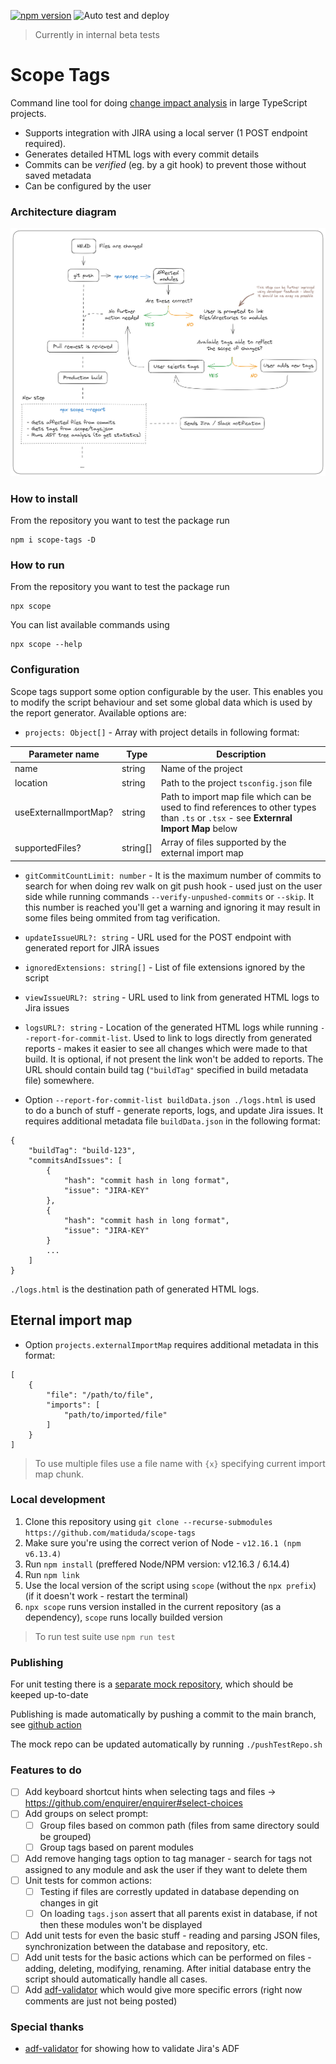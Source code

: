 [![npm version](https://badge.fury.io/js/scope-tags.svg)](https://www.npmjs.com/package/scope-tags)
![Auto test and deploy](https://github.com/matiduda/scope-tags/actions/workflows/test-and-deploy-to-npm.yml/badge.svg)

> Currently in internal beta tests

# Scope Tags

Command line tool for doing [change impact analysis](https://en.wikipedia.org/wiki/Change_impact_analysis) in large TypeScript projects.
- Supports integration with JIRA using a local server (1 POST endpoint required).
- Generates detailed HTML logs with every commit details
- Commits can be *verified* (eg. by a git hook) to prevent those without saved metadata
- Can be configured by the user

### Architecture diagram

![Alt text](img/architecture.png)

### How to install

From the repository you want to test the package run

```
npm i scope-tags -D
```

### How to run

From the repository you want to test the package run

```
npx scope
```
You can list available commands using
```
npx scope --help
```

### Configuration

Scope tags support some option configurable by the user. This enables you to modify the script behaviour and set some global data which is used by the report generator. Available options are:

- `projects: Object[]` - Array with project details in following format:

| Parameter name        | Type     | Description                                                                                                                            |
|-----------------------|----------|--------------------------------------------------------------------------------------------------                                      |
| name                  | string   | Name of the project                                                                                                                    |
| location              | string   | Path to the project `tsconfig.json` file                                                                                               |
| useExternalImportMap? | string   | Path to import map file which can be used to find references to other types than `.ts` or `.tsx` - see **Externral Import Map** below  |
| supportedFiles?       | string[] | Array of files supported by the external import map                                                                                    |

- `gitCommitCountLimit: number` - It is the maximum number of commits to search for when doing rev walk on git push hook - used just on the user side while running commands `--verify-unpushed-commits` or `--skip`. It this number is reached you'll get a warning and ignoring it may result in some files being ommited from tag verification.
- `updateIssueURL?: string` - URL used for the POST endpoint with generated report for JIRA issues
- `ignoredExtensions: string[]` - List of file extensions ignored by the script
- `viewIssueURL?: string` - URL used to link from generated HTML logs to Jira issues
- `logsURL?: string` - Location of the generated HTML logs while running  `--report-for-commit-list`. Used to link to logs directly from generated reports - makes it easier to see all changes which were made to that build. It is optional, if not present the link won't be added to reports. The URL should contain build tag (`"buildTag"` specified in build metadata file) somewhere.

- Option `--report-for-commit-list buildData.json ./logs.html` is used to do a bunch of stuff - generate reports, logs, and update Jira issues.
It requires additional metadata file `buildData.json` in the following format:

```
{
    "buildTag": "build-123",
    "commitsAndIssues": [
        {
            "hash": "commit hash in long format",
            "issue": "JIRA-KEY"
        },
        {
            "hash": "commit hash in long format",
            "issue": "JIRA-KEY"
        }
        ...
    ]
}
```

`./logs.html` is the destination path of generated HTML logs.

## Eternal import map

- Option `projects.externalImportMap` requires additional metadata in this format:

```
[
    {
        "file": "/path/to/file",
        "imports": [
            "path/to/imported/file"
        ]
    }
]
```

> To use multiple files use a file name with `{x}` specifying current import map chunk.

### Local development

1. Clone this repository using `git clone --recurse-submodules https://github.com/matiduda/scope-tags`
2. Make sure you're using the correct verion of Node - `v12.16.1 (npm v6.13.4)`
3. Run `npm install` (preffered Node/NPM version: v12.16.3 / 6.14.4)
4. Run `npm link`
5. Use the local version of the script using `scope` (without the `npx prefix`) (if it doesn't work - restart the terminal)
6. `npx scope` runs version installed in the current repository (as a dependency), `scope` runs locally builded version

> To run test suite use `npm run test`

### Publishing

For unit testing there is a [separate mock repository](https://github.com/matiduda/scope-tags-mock-repo-for-testing-only), which should be keeped up-to-date

Publishing is made automatically by pushing a commit to the main branch, see [github action](https://github.com/matiduda/scope-tags/actions/workflows/test-and-deploy-to-npm.yml)

The mock repo can be updated automatically by running `./pushTestRepo.sh`

### Features to do

- [ ] Add keyboard shortcut hints when selecting tags and files -> https://github.com/enquirer/enquirer#select-choices
- [ ] Add groups on select prompt:
    - [ ] Group files based on common path (files from same directory sould be grouped)
    - [ ] Group tags based on parent modules
- [ ] Add remove hanging tags option to tag manager - search for tags not assigned to any module and ask the user if they want to delete them
- [ ] Unit tests for common actions:
    - [ ] Testing if files are correstly updated in database depending on changes in git
    - [ ] On loading `tags.json` assert that all parents exist in database, if not then these modules won't be displayed
- [ ] Add unit tests for even the basic stuff - reading and parsing JSON files, synchronization between the database and repository, etc.
- [ ] Add unit tests for the basic actions which can be performed on files - adding, deleting, modifying, renaming. After initial database entry the script should automatically handle all cases.
- [ ] Add [adf-validator](https://github.com/torifat/adf-validator/tree/master) which would give more specific errors (right now comments are just not being posted)

### Special thanks

- [adf-validator](https://github.com/torifat/adf-validator) for showing how to validate Jira's ADF